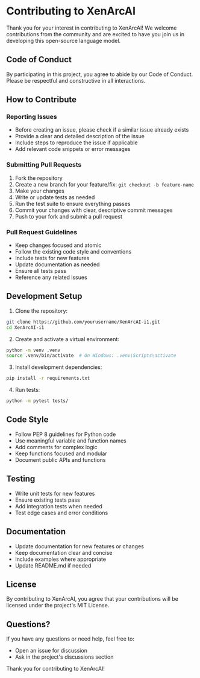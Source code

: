 # Contributing to XenArcAI

Thank you for your interest in contributing to XenArcAI! We welcome contributions from the community and are excited to have you join us in developing this open-source language model.

## Code of Conduct

By participating in this project, you agree to abide by our Code of Conduct. Please be respectful and constructive in all interactions.

## How to Contribute

### Reporting Issues
- Before creating an issue, please check if a similar issue already exists
- Provide a clear and detailed description of the issue
- Include steps to reproduce the issue if applicable
- Add relevant code snippets or error messages

### Submitting Pull Requests
1. Fork the repository
2. Create a new branch for your feature/fix: `git checkout -b feature-name`
3. Make your changes
4. Write or update tests as needed
5. Run the test suite to ensure everything passes
6. Commit your changes with clear, descriptive commit messages
7. Push to your fork and submit a pull request

### Pull Request Guidelines
- Keep changes focused and atomic
- Follow the existing code style and conventions
- Include tests for new features
- Update documentation as needed
- Ensure all tests pass
- Reference any related issues

## Development Setup

1. Clone the repository:
```bash
git clone https://github.com/yourusername/XenArcAI-i1.git
cd XenArcAI-i1
```

2. Create and activate a virtual environment:
```bash
python -m venv .venv
source .venv/bin/activate  # On Windows: .venv\Scripts\activate
```

3. Install development dependencies:
```bash
pip install -r requirements.txt
```

4. Run tests:
```bash
python -m pytest tests/
```

## Code Style

- Follow PEP 8 guidelines for Python code
- Use meaningful variable and function names
- Add comments for complex logic
- Keep functions focused and modular
- Document public APIs and functions

## Testing

- Write unit tests for new features
- Ensure existing tests pass
- Add integration tests when needed
- Test edge cases and error conditions

## Documentation

- Update documentation for new features or changes
- Keep documentation clear and concise
- Include examples where appropriate
- Update README.md if needed

## License

By contributing to XenArcAI, you agree that your contributions will be licensed under the project's MIT License.

## Questions?

If you have any questions or need help, feel free to:
- Open an issue for discussion
- Ask in the project's discussions section

Thank you for contributing to XenArcAI!